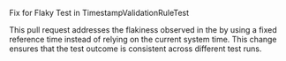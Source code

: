 Fix for Flaky Test in TimestampValidationRuleTest

This pull request addresses the flakiness observed in the  by using a fixed reference time instead of relying on the current system time. This change ensures that the test outcome is consistent across different test runs.
